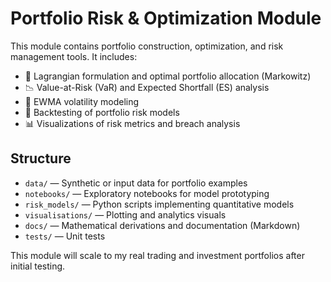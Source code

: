 # Portfolio Risk & Optimization Module

This module contains portfolio construction, optimization, and risk management tools. It includes:

- 📌 Lagrangian formulation and optimal portfolio allocation (Markowitz)
- 📉 Value-at-Risk (VaR) and Expected Shortfall (ES) analysis
- 🧮 EWMA volatility modeling
- 🔁 Backtesting of portfolio risk models
- 📊 Visualizations of risk metrics and breach analysis

## Structure

- `data/` — Synthetic or input data for portfolio examples
- `notebooks/` — Exploratory notebooks for model prototyping
- `risk_models/` — Python scripts implementing quantitative models
- `visualisations/` — Plotting and analytics visuals
- `docs/` — Mathematical derivations and documentation (Markdown)
- `tests/` — Unit tests

This module will scale to my real trading and investment portfolios after initial testing.

